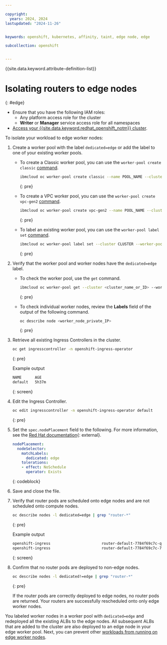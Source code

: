 ```yaml
---

copyright: 
  years: 2024, 2024
lastupdated: "2024-11-26"


keywords: openshift, kubernetes, affinity, taint, edge node, edge

subcollection: openshift


---
```


{{site.data.keyword.attribute-definition-list}}





# Isolating routers to edge nodes
{: #edge}




* Ensure that you have the following IAM roles:
    * Any platform access role for the cluster
    * **Writer** or **Manager** service access role for all namespaces
* [Access your {{site.data.keyword.redhat_openshift_notm}} cluster](/docs/openshift?topic=openshift-access_cluster).

To isolate your workload to edge worker nodes:

1. Create a worker pool with the label `dedicated=edge` or add the label to one of your existing worker pools.
    * To create a Classic worker pool, you can use the `worker-pool create classic` [command](/docs/openshift?topic=openshift-kubernetes-service-cli#cs_worker_pool_create).
        ```sh
        ibmcloud oc worker-pool create classic --name POOL_NAME --cluster CLUSTER --flavor FLAVOR --size-per-zone WORKERS_PER_ZONE --hardware ISOLATION --label dedicated=edge
        ```
        {: pre}

    * To create a VPC worker pool, you can use the `worker-pool create vpc-gen2` [command](/docs/openshift?topic=openshift-kubernetes-service-cli#cli_worker_pool_create_vpc_gen2).
        ```sh
        ibmcloud oc worker-pool create vpc-gen2 --name POOL_NAME --cluster CLUSTER --flavor FLAVOR --size-per-zone WORKERS_PER_ZONE --hardware ISOLATION --label dedicated=edge
        ```
        {: pre}

    * To label an existing worker pool, you can use the `worker-pool label set` [command](/docs/openshift?topic=openshift-kubernetes-service-cli#cs_worker_pool_label_set).
        ```sh
        ibmcloud oc worker-pool label set --cluster CLUSTER --worker-pool POOL --label dedicated=edge
        ```
        {: pre}

1. Verify that the worker pool and worker nodes have the `dedicated=edge` label.
    * To check the worker pool, use the `get` command.
        ```sh
        ibmcloud oc worker-pool get --cluster <cluster_name_or_ID> --worker-pool <worker_pool_name_or_ID>
        ```
        {: pre}

    * To check individual worker nodes, review the **Labels** field of the output of the following command.
        ```sh
        oc describe node <worker_node_private_IP>
        ```
        {: pre}




1. Retrieve all existing Ingress Controllers in the cluster.
    ```sh
    oc get ingresscontroller -n openshift-ingress-operator
    ```
    {: pre}

    Example output
    ```txt
    NAME      AGE
    default   5h37m
    ```
    {: screen}


1. Edit the Ingress Controller.

    ```sh
    oc edit ingresscontroller -n openshift-ingress-operator default
    ```
    {: pre}
    
1. Set the `spec.nodePlacement` field to the following. For more information, see the [Red Hat documentation](https://docs.openshift.com/container-platform/4.16/networking/networking_operators/ingress-operator.html#nw-ingress-controller-configuration-parameters_configuring-ingress){: external}. 
    ```yaml
    nodePlacement:
      nodeSelector:
        matchLabels:
          dedicated: edge
        tolerations:
        - effect: NoSchedule
          operator: Exists
    ```
    {: codeblock}

1. Save and close the file. 

1. Verify that router pods are scheduled onto edge nodes and are not scheduled onto compute nodes.
    
    ```sh
    oc describe nodes -l dedicated=edge | grep "router-*"
    ```
    {: pre}

    Example output

    ```sh
    openshift-ingress                       router-default-7784f69c7c-qq577           100m (2%)     0 (0%)      256Mi (1%)       0 (0%)         5m4s
    openshift-ingress                       router-default-7784f69c7c-7rwrj           100m (2%)     0 (0%)      256Mi (1%)       0 (0%)         5m5s
    ```
    {: screen}

1. Confirm that no router pods are deployed to non-edge nodes.
    ```sh
    oc describe nodes -l dedicated!=edge | grep "router-*"
    ```
    {: pre}

    If the router pods are correctly deployed to edge nodes, no router pods are returned. Your routers are successfully rescheduled onto only edge worker nodes.



You labeled worker nodes in a worker pool with `dedicated=edge` and redeployed all the existing ALBs to the edge nodes. All subsequent ALBs that are added to the cluster are also deployed to an edge node in your edge worker pool. Next, you can prevent other [workloads from running on edge worker nodes](/docs/openshift?topic=openshift-edge-workload-prevent).

